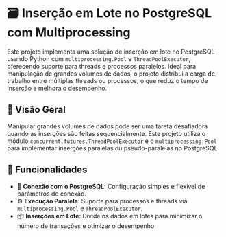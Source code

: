 # 🗃️ Inserção em Lote no PostgreSQL com Multiprocessing

Este projeto implementa uma solução de inserção em lote no PostgreSQL usando Python com `multiprocessing.Pool` e `ThreadPoolExecutor`, oferecendo suporte para threads e processos paralelos. Ideal para manipulação de grandes volumes de dados, o projeto distribui a carga de trabalho entre múltiplas threads ou processos, o que reduz o tempo de inserção e melhora o desempenho.

## 🚀 Visão Geral

Manipular grandes volumes de dados pode ser uma tarefa desafiadora quando as inserções são feitas sequencialmente. Este projeto utiliza o módulo `concurrent.futures.ThreadPoolExecutor` e o `multiprocessing.Pool` para implementar inserções paralelas ou pseudo-paralelas no PostgreSQL.

## 🔧 Funcionalidades

- 📑 **Conexão com o PostgreSQL**: Configuração simples e flexível de parâmetros de conexão.
- ⚙️ **Execução Paralela**: Suporte para processos e threads via `multiprocessing.Pool` e `ThreadPoolExecutor`.
- 📦 **Inserções em Lote**: Divide os dados em lotes para minimizar o número de transações e otimizar o desempenho
